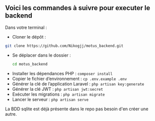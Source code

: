 ## Voici les commandes à suivre pour executer le backend

Dans votre terminal :

- Cloner le dépôt :
```bash
git clone https://github.com/Nikogjj/motus_backend.git
```
- Se déplacer dans le dossier :
  ```bash
  cd motus_backend
  ```
- Installer les dépendances PHP : `composer install`
- Copier le fichier d’environnement : `cp .env.example .env`
- Générer la clé de l’application Laravel : `php artisan key:generate`
- Générer la clé JWT : `php artisan jwt:secret`
- Exécuter les migrations : `php artisan migrate`
- Lancer le serveur : `php artisan serve`

La BDD sqlite est déjà présente dans le repo pas besoin d'en créer une autre.
